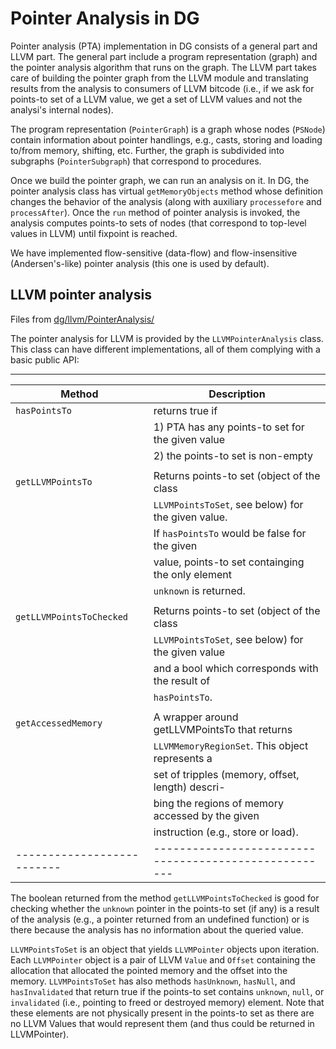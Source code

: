 # Pointer Analysis in DG

Pointer analysis (PTA) implementation in DG consists of a general part and LLVM
part.  The general part include a program representation (graph) and the
pointer analysis algorithm that runs on the graph.  The LLVM part takes care of
building the pointer graph from the LLVM module and translating results from
the analysis to consumers of LLVM bitcode (i.e., if we ask for points-to set of
a LLVM value, we get a set of LLVM values and not the analysi's internal
nodes).

The program representation (`PointerGraph`) is a graph whose nodes (`PSNode`)
contain information about pointer handlings, e.g., casts, storing and loading
to/from memory, shifting, etc.  Further, the graph is subdivided into subgraphs
(`PointerSubgraph`) that correspond to procedures.

Once we build the pointer graph, we can run an analysis on it.  In DG, the
pointer analysis class has virtual `getMemoryObjects` method whose definition
changes the behavior of the analysis (along with auxiliary `processefore` and
`processAfter`).  Once the `run` method of pointer analysis is invoked, the
analysis computes points-to sets of nodes (that correspond to top-level values
in LLVM) until fixpoint is reached.

We have implemented flow-sensitive (data-flow) and flow-insensitive
(Andersen's-like) pointer analysis (this one is used by default).

## LLVM pointer analysis

Files from [dg/llvm/PointerAnalysis/](../include/dg/llvm/PointerAnalysis/)

The pointer analysis for LLVM is provided by the `LLVMPointerAnalysis` class.
This class can have different implementations, all of them complying with a
basic public API:

 -------------------------------------------------------------------------------
 | Method                  | Description                                       |
 --------------------------|----------------------------------------------------
 | `hasPointsTo`           |  returns true if                                  |
 |                         |   1) PTA has any points-to set for the given value|
 |                         |   2) the points-to set is non-empty               |
 |                         |                                                   |
 | `getLLVMPointsTo`       | Returns points-to set (object of the class        |
 |                         | `LLVMPointsToSet`, see below) for the given value.|
 |                         | If `hasPointsTo` would be false for the given     |
 |                         | value, points-to set containging the only element |
 |                         | `unknown` is returned.                            |
 |                         |                                                   |
 | `getLLVMPointsToChecked`| Returns points-to set (object of the class        |
 |                         | `LLVMPointsToSet`, see below) for the given value |
 |                         | and a bool which corresponds with the result of   |
 |                         | `hasPointsTo`.                                    |
 |                         |                                                   |
 | `getAccessedMemory`     | A wrapper around getLLVMPointsTo that returns     |
 |                         | `LLVMMemoryRegionSet`. This object represents a   |
 |                         | set of tripples (memory, offset, length) descri-   |
 |                         | bing the regions of memory accessed by the given  |
 |                         | instruction (e.g., store or load).                |
 --------------------------|-----------------------------------------------------

The boolean returned from the method `getLLVMPointsToChecked` is good for
checking whether the `unknown` pointer in the points-to set (if any) is a
result of the analysis (e.g., a pointer returned from an undefined function) or
is there because the analysis has no information about the queried value.

`LLVMPointsToSet` is an object that yields `LLVMPointer` objects upon
iteration.  Each `LLVMPointer` object is a pair of LLVM `Value` and `Offset`
containing the allocation that allocated the pointed memory and the offset into
the memory.  `LLVMPointsToSet` has also methods `hasUnknown`, `hasNull`, and
`hasInvalidated` that return true if the points-to set contains `unknown`,
`null`, or `invalidated` (i.e., pointing to freed or destroyed memory) element.
Note that these elements are not physically present in the points-to set as
there are no LLVM Values that would represent them (and thus could be returned
in LLVMPointer).
